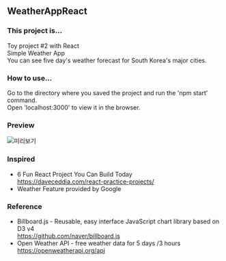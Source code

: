 
## WeatherAppReact

### This project is...   
Toy project #2 with React  
Simple Weather App    
You can see five day's weather forecast for South Korea's major cities.
   
### How to use...  
Go to the directory where you saved the project and run the 'npm start' command.   
Open 'localhost:3000' to view it in the browser.
     
### Preview    
![미리보기](./src/img/preview.gif)

### Inspired  
* 6 Fun React Project You Can Build Today  
https://daveceddia.com/react-practice-projects/  
* Weather Feature provided by Google   
  
### Reference  
* Billboard.js - Reusable, easy interface JavaScript chart library based on D3 v4   
https://github.com/naver/billboard.js
* Open Weather API - free weather data for 5 days /3 hours   
https://openweatherapi.org/api
